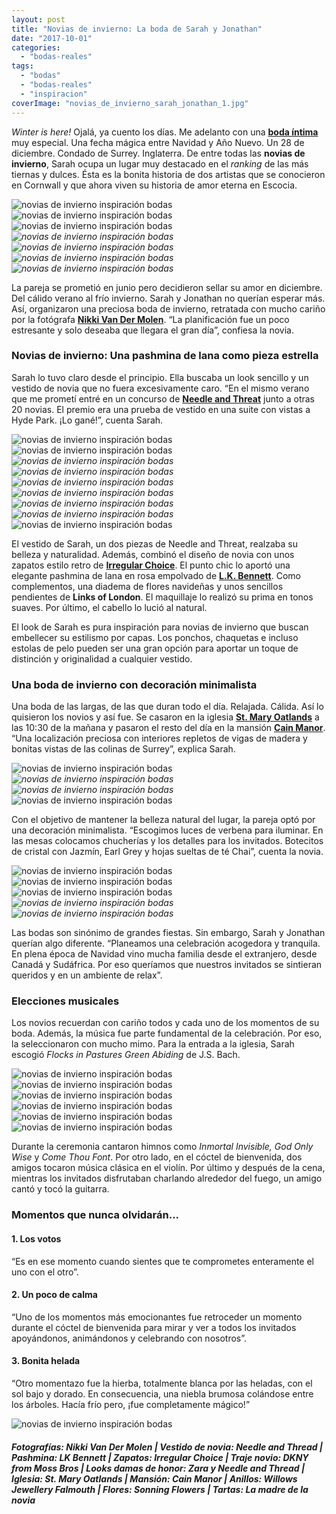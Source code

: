 ```yaml
---
layout: post
title: "Novias de invierno: La boda de Sarah y Jonathan"
date: "2017-10-01"
categories: 
  - "bodas-reales"
tags: 
  - "bodas"
  - "bodas-reales"
  - "inspiracion"
coverImage: "novias_de_invierno_sarah_jonathan_1.jpg"
---
```


_Winter is here!_ Ojalá, ya cuento los días. Me adelanto con una [**boda íntima**](https://petitpleasures.com/boda-intima-catie-roger/) muy especial. Una fecha mágica entre Navidad y Año Nuevo. Un 28 de diciembre. Condado de Surrey. Inglaterra. De entre todas las **novias de invierno**, Sarah ocupa un lugar muy destacado en el _ranking_ de las más tiernas y dulces. Ésta es la bonita historia de dos artistas que se conocieron en Cornwall y que ahora viven su historia de amor eterna en Escocia.

  ![novias de invierno inspiración bodas](/images/novias_de_invierno_sarah_jonathan_2.jpg)![novias de invierno inspiración bodas](/images/novias_de_invierno_sarah_jonathan_3.jpg) ![novias de invierno inspiración bodas](/images/novias_de_invierno_sarah_jonathan_4.jpg) *![novias de invierno inspiración bodas](/images/novias_de_invierno_sarah_jonathan_5.jpg)*   *![novias de invierno inspiración bodas](/images/novias_de_invierno_sarah_jonathan_6.jpg)*  *![novias de invierno inspiración bodas](/images/novias_de_invierno_sarah_jonathan_7.jpg)*   *![novias de invierno inspiración bodas](/images/novias_de_invierno_sarah_jonathan_8.jpg)* 

La pareja se prometió en junio pero decidieron sellar su amor en diciembre. Del cálido verano al frío invierno. Sarah y Jonathan no querían esperar más. Así, organizaron una preciosa boda de invierno, retratada con mucho cariño por la fotógrafa [**Nikki Van Der Molen**](http://www.nikkivandermolen.com/). “La planificación fue un poco estresante y solo deseaba que llegara el gran día”, confiesa la novia.

### Novias de invierno: Una pashmina de lana como pieza estrella

Sarah lo tuvo claro desde el principio. Ella buscaba un look sencillo y un vestido de novia que no fuera excesivamente caro. “En el mismo verano que me prometí entré en un concurso de [**Needle and Threat**](http://www.needleandthread.com/uk/) junto a otras 20 novias. El premio era una prueba de vestido en una suite con vistas a Hyde Park. ¡Lo gané!”, cuenta Sarah.

  ![novias de invierno inspiración bodas](/images/novias_de_invierno_sarah_jonathan_9.jpg) ![novias de invierno inspiración bodas](/images/novias_de_invierno_sarah_jonathan_10.jpg) *![novias de invierno inspiración bodas](/images/novias_de_invierno_sarah_jonathan_11.jpg)*   *![novias de invierno inspiración bodas](/images/novias_de_invierno_sarah_jonathan_12.jpg)*  *![novias de invierno inspiración bodas](/images/novias_de_invierno_sarah_jonathan_13.jpg)*  *![novias de invierno inspiración bodas](/images/novias_de_invierno_sarah_jonathan_14.jpg)*  *![novias de invierno inspiración bodas](/images/novias_de_invierno_sarah_jonathan_14_1.jpg)*  *![novias de invierno inspiración bodas](/images/novias_de_invierno_sarah_jonathan_14_2.jpg)* ![novias de invierno inspiración bodas](/images/novias_de_invierno_sarah_jonathan_15.jpg)

El vestido de Sarah, un dos piezas de Needle and Threat, realzaba su belleza y naturalidad. Además, combinó el diseño de novia con unos zapatos estilo retro de [**Irregular Choice**](https://www.irregularchoice.com/). El punto chic lo aportó una elegante pashmina de lana en rosa empolvado de [**L.K. Bennett**](https://www.lkbennett.com/). Como complementos, una diadema de flores navideñas y unos sencillos pendientes de **Links of London**. El maquillaje lo realizó su prima en tonos suaves. Por último, el cabello lo lució al natural.

El look de Sarah es pura inspiración para novias de invierno que buscan embellecer su estilismo por capas. Los ponchos, chaquetas e incluso estolas de pelo pueden ser una gran opción para aportar un toque de distinción y originalidad a cualquier vestido.

### Una boda de invierno con decoración minimalista

Una boda de las largas, de las que duran todo el día. Relajada. Cálida. Así lo quisieron los novios y así fue. Se casaron en la iglesia [**St. Mary Oatlands**](http://www.oatlandschurch.org.uk/) a las 10:30 de la mañana y pasaron el resto del día en la mansión [**Cain Manor**](https://bijouweddingvenues.co.uk/cain-manor-wedding-venue-surrey/about-the-venue). “Una localización preciosa con interiores repletos de vigas de madera y bonitas vistas de las colinas de Surrey”, explica Sarah.

  ![novias de invierno inspiración bodas](/images/novias_de_invierno_sarah_jonathan_16.jpg) *![novias de invierno inspiración bodas](/images/novias_de_invierno_sarah_jonathan_17.jpg)*  *![novias de invierno inspiración bodas](/images/novias_de_invierno_sarah_jonathan_18.jpg)* ![novias de invierno inspiración bodas](/images/novias_de_invierno_sarah_jonathan_19.jpg)

Con el objetivo de mantener la belleza natural del lugar, la pareja optó por una decoración minimalista. “Escogimos luces de verbena para iluminar. En las mesas colocamos chucherías y los detalles para los invitados. Botecitos de cristal con Jazmín, Earl Grey y hojas sueltas de té Chai”, cuenta la novia.

  ![novias de invierno inspiración bodas](/images/novias_de_invierno_sarah_jonathan_20.jpg) ![novias de invierno inspiración bodas](/images/novias_de_invierno_sarah_jonathan_21.jpg) ![novias de invierno inspiración bodas](/images/novias_de_invierno_sarah_jonathan_22.jpg) *![novias de invierno inspiración bodas](/images/novias_de_invierno_sarah_jonathan_23.jpg)*   *![novias de invierno inspiración bodas](/images/novias_de_invierno_sarah_jonathan_24.jpg)* 

Las bodas son sinónimo de grandes fiestas. Sin embargo, Sarah y Jonathan querían algo diferente. “Planeamos una celebración acogedora y tranquila. En plena época de Navidad vino mucha familia desde el extranjero, desde Canadá y Sudáfrica. Por eso queríamos que nuestros invitados se sintieran queridos y en un ambiente de relax”.

### Elecciones musicales

Los novios recuerdan con cariño todos y cada uno de los momentos de su boda. Además, la música fue parte fundamental de la celebración. Por eso, la seleccionaron con mucho mimo. Para la entrada a la iglesia, Sarah escogió _Flocks in Pastures Green Abiding_ de J.S. Bach.

![novias de invierno inspiración bodas](/images/novias_de_invierno_sarah_jonathan_25.jpg) ![novias de invierno inspiración bodas](/images/novias_de_invierno_sarah_jonathan_26.jpg) ![novias de invierno inspiración bodas](/images/novias_de_invierno_sarah_jonathan_28.jpg) ![novias de invierno inspiración bodas](/images/novias_de_invierno_sarah_jonathan_27.jpg) ![novias de invierno inspiración bodas](/images/novias_de_invierno_sarah_jonathan_29.jpg) ![novias de invierno inspiración bodas](/images/novias_de_invierno_sarah_jonathan_30.jpg)

Durante la ceremonia cantaron himnos como _Inmortal Invisible, God Only Wise_ y _Come Thou Font_. Por otro lado, en el cóctel de bienvenida, dos amigos tocaron música clásica en el violín. Por último y después de la cena, mientras los invitados disfrutaban charlando alrededor del fuego, un amigo cantó y tocó la guitarra.

### Momentos que nunca olvidarán...

#### 1\. Los votos

“Es en ese momento cuando sientes que te comprometes enteramente el uno con el otro”.

#### 2\. Un poco de calma

“Uno de los momentos más emocionantes fue retroceder un momento durante el cóctel de bienvenida para mirar y ver a todos los invitados apoyándonos, animándonos y celebrando con nosotros”.

#### 3\. Bonita helada

“Otro momentazo fue la hierba, totalmente blanca por las heladas, con el sol bajo y dorado. En consecuencia, una niebla brumosa colándose entre los árboles. Hacía frío pero, ¡fue completamente mágico!”

![novias de invierno inspiración bodas](/images/novias_de_invierno_sarah_jonathan_31.jpg)

##### **Fotografías:** Nikki Van Der Molen | **Vestido de novia:** Needle and Thread | **Pashmina:** LK Bennett | **Zapatos:** Irregular Choice | **Traje novio:** DKNY from Moss Bros | **Looks damas de honor:** Zara y Needle and Thread | **Iglesia:** St. Mary Oatlands | **Mansión:** Cain Manor | **Anillos:** Willows Jewellery Falmouth | **Flores:** Sonning Flowers | **Tartas:** La madre de la novia
